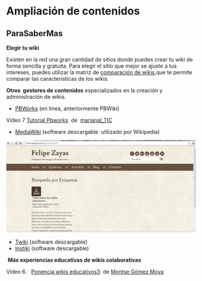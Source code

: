 # Ampliación de contenidos

## ParaSaberMas

**Elegir tu wiki**

Existen en la red una gran cantidad de sitios donde puedes crear tu wiki de forma sencilla y gratuita. Para elegir el sitio que mejor se ajuste a tus intereses, puedes utilizar la matriz de [comparación de wikis](http://www.wikimatrix.org/),que te permite comparar las características de los wikis.

**Otros  gestores de contenidos** especializados en la creación y administración de wikis.

*   [PBWorks](http://pbworks.com/) (en línea, anteriormente PBWiki)

Vídeo 7 [Tutorial Pbworks](https://www.slideshare.net/marianal_TIC/tutorial-pbworks "Tutorial Pbworks")  de  [marianal_TIC](http://www.slideshare.net/marianal_TIC)

*   [MediaWiki](http://www.mediawiki.org/wiki/MediaWiki/es) (software descargable  utilizado por Wikipedia)


![Recurso creado con mediaWiki](img/mediawiki.png "Recurso creado con mediaWiki")




*   [Twiki](http://www.twiki.org/) (software descargable)
*   [Instiki](http://www.instiki.org/) (software descargable)

 **Más experiencias educativas de wikis colaborativas**

Vídeo 6.   [Ponencia wikis educativos3](https://www.slideshare.net/montsegomezmoya/ponencia-wikis-educativos3 "Ponencia wikis educativos3")  de [Montse Gómez Moya](http://www.slideshare.net/montsegomezmoya)

